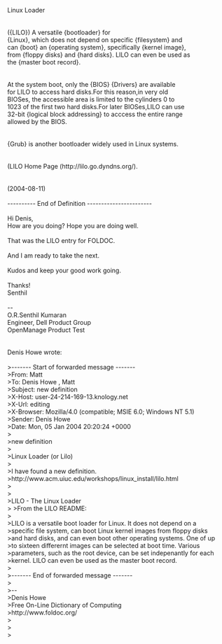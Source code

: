 <html><body><p>Linux Loader<br>                                                                                <br><br>         ({LILO}) A versatile {bootloader} for<br>        {Linux}, which does not depend on specific {filesystem} and<br>        can {boot} an {operating system}, specifically {kernel image},<br>        from {floppy disks} and {hard disks}. LILO can even be used as<br>        the {master boot record}.<br>                                                                                <br><br>        At the system boot, only the {BIOS} {Drivers} are available<br>        for LILO to access hard disks.For this reason,in very old<br>        BIOSes, the accessible area is limited to the cylinders 0 to<br>        1023 of the first two hard disks.For later BIOSes,LILO can use<br>        32-bit {logical block addressing} to acccess the entire range<br>        allowed by the BIOS.<br>                                                                                <br><br>        {Grub} is another bootloader widely used in Linux systems.<br>                                                                                <br><br>        (LILO Home Page (http://lilo.go.dyndns.org/).<br>                                                                                <br><br>        (2004-08-11)<br><br>---------- End of Definition -----------------------<br><br>Hi Denis,<br>                 How are you doing? Hope you are doing well.<br><br>That was the LILO entry for FOLDOC.<br><br>And I am ready to take the next.<br><br>Kudos and keep your good work going.<br><br>Thanks!<br>Senthil<br><br>--<br>O.R.Senthil Kumaran<br>Engineer, Dell Product Group<br>OpenManage Product Test<br><br><br>Denis Howe wrote:<br><br>&gt;------- Start of forwarded message -------<br>&gt;From: Matt <br>&gt;To: Denis Howe , Matt <br>&gt;Subject: new definition<br>&gt;X-Host: user-24-214-169-13.knology.net<br>&gt;X-Url: editing<br>&gt;X-Browser: Mozilla/4.0 (compatible; MSIE 6.0; Windows NT 5.1)<br>&gt;Sender: Denis Howe <br>&gt;Date: Mon, 05 Jan 2004 20:20:24 +0000<br>&gt;<br>&gt;new definition<br>&gt;<br>&gt;Linux Loader (or Lilo)<br>&gt;<br>&gt;I have found a new definition.<br>&gt;http://www.acm.uiuc.edu/workshops/linux_install/lilo.html<br>&gt;<br>&gt;<br>&gt;LILO - The Linux Loader<br>&gt; &gt;From the LILO README:<br>&gt;<br>&gt;LILO is a versatile boot loader for Linux.  It does not depend on a<br>&gt;specific file system, can boot Linux kernel images from floppy disks<br>&gt;and hard disks, and can even boot other operating systems.  One of up<br>&gt;to sixteen differernt images can be selected at boot time.  Various<br>&gt;parameters, such as the root device, can be set indepenantly for each<br>&gt;kernel.  LILO can even be used as the master boot record.<br>&gt;<br>&gt;------- End of forwarded message -------<br>&gt;<br>&gt;--<br>&gt;Denis Howe <br>&gt;Free On-Line Dictionary of Computing<br>&gt;http://www.foldoc.org/<br>&gt;<br>&gt;  <br>&gt;<br><br></p></body></html>